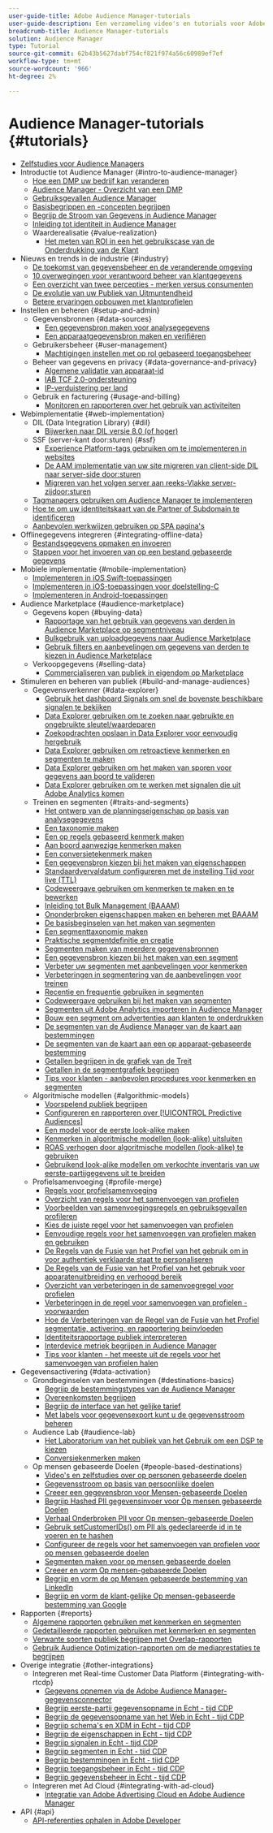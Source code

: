 ```yaml
---
user-guide-title: Adobe Audience Manager-tutorials
user-guide-description: Een verzameling video's en tutorials voor Adobe Analytics.
breadcrumb-title: Audience Manager-tutorials
solution: Audience Manager
type: Tutorial
source-git-commit: 62b43b5627dabf754cf821f974a56c60989ef7ef
workflow-type: tm+mt
source-wordcount: '966'
ht-degree: 2%

---
```



# Audience Manager-tutorials {#tutorials}

+ [Zelfstudies voor Audience Managers](overview.md)
+ Introductie tot Audience Manager {#intro-to-audience-manager}
   + [Hoe een DMP uw bedrijf kan veranderen](intro-to-audience-manager/how-a-dmp-can-change-your-business.md)
   + [Audience Manager - Overzicht van een DMP](intro-to-audience-manager/audience-manager-overview-of-a-dmp.md)
   + [Gebruiksgevallen Audience Manager](intro-to-audience-manager/audience-manager-use-cases.md)
   + [Basisbegrippen en -concepten begrijpen](intro-to-audience-manager/understanding-basic-terms-and-concepts-in-audience-manager.md)
   + [Begrijp de Stroom van Gegevens in Audience Manager](intro-to-audience-manager/understanding-the-data-flow-in-audience-manager.md)
   + [Inleiding tot identiteit in Audience Manager](intro-to-audience-manager/introduction-to-identity-in-audience-manager.md)
   + Waarderealisatie {#value-realization}
      + [Het meten van ROI in een het gebruikscase van de Onderdrukking van de Klant](intro-to-audience-manager/value-realization/measuring-roi-in-a-customer-suppression-use-case.md)
+ Nieuws en trends in de industrie {#industry}
   + [De toekomst van gegevensbeheer en de veranderende omgeving](https://experienceleague.adobe.com/docs/platform-learn/tutorials/industry/the-future-of-data-management-and-the-changing-environment.html)
   + [10 overwegingen voor verantwoord beheer van klantgegevens](https://experienceleague.adobe.com/docs/platform-learn/tutorials/privacy/ten-considerations-for-responsible-customer-data-management.html)
   + [Een overzicht van twee percepties - merken versus consumenten](https://experienceleague.adobe.com/docs/platform-learn/tutorials/industry/brands-vs-consumers.html)
   + [De evolutie van uw Publiek van Uitmuntendheid](https://experienceleague.adobe.com/docs/platform-learn/tutorials/industry/evolving-your-audience-center-of-excellence.html)
   + [Betere ervaringen opbouwen met klantprofielen](https://experienceleague.adobe.com/docs/platform-learn/tutorials/industry/building-better-experiences-with-customer-profiles.html)
+ Instellen en beheren {#setup-and-admin}
   + Gegevensbronnen {#data-sources}
      + [Een gegevensbron maken voor analysegegevens](setup-and-admin/data-sources/create-a-data-source-for-analytics-data.md)
      + [Een apparaatgegevensbron maken en verifiëren](setup-and-admin/data-sources/creating-a-cross-device-data-source-and-authenticating.md)
   + Gebruikersbeheer {#user-management}
      + [Machtigingen instellen met op rol gebaseerd toegangsbeheer](setup-and-admin/user-management/setting-permissions-with-role-based-access-control.md)
   + Beheer van gegevens en privacy {#data-governance-and-privacy}
      + [Algemene validatie van apparaat-id](setup-and-admin/data-governance-and-privacy/global-device-id-validation.md)
      + [IAB TCF 2.0-ondersteuning](setup-and-admin/data-governance-and-privacy/iab-tcf-support.md)
      + [IP-verduistering per land](setup-and-admin/data-governance-and-privacy/ip-obfuscation-by-country.md)
   + Gebruik en facturering {#usage-and-billing}
      + [Monitoren en rapporteren over het gebruik van activiteiten](setup-and-admin/usage-and-billing/monitoring-and-reporting-on-activity-usage.md)
+ Webimplementatie {#web-implementation}
   + DIL (Data Integration Library) {#dil}
      + [Bijwerken naar DIL versie 8.0 (of hoger)](web-implementation/dil/updating-to-dil-version-8-0-or-greater.md)
   + SSF (server-kant door:sturen) {#ssf}
      + [Experience Platform-tags gebruiken om te implementeren in websites](https://experienceleague.adobe.com/docs/launch-learn/implementing-in-websites-with-launch/index.html?lang=en)
      + [De AAM implementatie van uw site migreren van client-side DIL naar server-side door:sturen](web-implementation/ssf/migrating-your-site-implementation-from-client-side-dil-to-server-side-forwarding.md)
      + [Migreren van het volgen server aan reeks-Vlakke server-zijdoor:sturen](web-implementation/ssf/migrating-from-tracking-server-to-report-suite-level-server-side-forwarding.md)
   + [Tagmanagers gebruiken om Audience Manager te implementeren](web-implementation/using-tag-managers-to-implement-audience-manager.md)
   + [Hoe te om uw identiteitskaart van de Partner of Subdomain te identificeren](web-implementation/how-to-identify-your-partner-id-or-subdomain.md)
   + [Aanbevolen werkwijzen gebruiken op SPA pagina&#39;s](web-implementation/using-best-practices-on-spa-pages-when-sending-data-to-aam.md)
+ Offlinegegevens integreren {#integrating-offline-data}
   + [Bestandsgegevens opmaken en invoeren](integrating-offline-data/formatting-and-ingesting-file-based-data.md)
   + [Stappen voor het invoeren van op een bestand gebaseerde gegevens](integrating-offline-data/steps-for-ingesting-file-based-data.md)
+ Mobiele implementatie {#mobile-implementation}
   + [Implementeren in iOS Swift-toepassingen](https://experienceleague.adobe.com/docs/launch-learn/implementing-in-mobile-ios-swift-apps-with-launch/index.html?lang=en)
   + [Implementeren in iOS-toepassingen voor doelstelling-C](https://experienceleague.adobe.com/docs/launch-learn/implementing-in-mobile-ios-objective-c-apps-with-launch/index.html?lang=en)
   + [Implementeren in Android-toepassingen](https://experienceleague.adobe.com/docs/launch-learn/implementing-in-mobile-android-apps-with-launch/index.html?lang=en)
+ Audience Marketplace {#audience-marketplace}
   + Gegevens kopen {#buying-data}
      + [Rapportage van het gebruik van gegevens van derden in Audience Marketplace op segmentniveau](audience-marketplace/buying-data/reporting-2nd-and-3rd-party-data-usage-in-the-audience-marketplace-at-the-segment-level.md)
      + [Bulkgebruik van uploadgegevens naar Audience Marketplace](audience-marketplace/buying-data/bulk-uploading-data-usage-into-the-audience-marketplace.md)
      + [Gebruik filters en aanbevelingen om gegevens van derden te kiezen in Audience Marketplace](audience-marketplace/buying-data/using-filters-and-recommendations-to-choose-3rd-party-data-in-audience-marketplace.md)
   + Verkoopgegevens {#selling-data}
      + [Commercialiseren van publiek in eigendom op Marketplace](audience-marketplace/selling-data/commercialize-owned-audiences-on-marketplace.md)
+ Stimuleren en beheren van publiek {#build-and-manage-audiences}
   + Gegevensverkenner {#data-explorer}
      + [Gebruik het dashboard Signals om snel de bovenste beschikbare signalen te bekijken](build-and-manage-audiences/data-explorer/using-the-signals-dashboard-to-quickly-view-top-available-signals.md)
      + [Data Explorer gebruiken om te zoeken naar gebruikte en ongebruikte sleutel/waardeparen](build-and-manage-audiences/data-explorer/using-data-explorer-to-search-for-used-and-unused-key-value-pairs.md)
      + [Zoekopdrachten opslaan in Data Explorer voor eenvoudig hergebruik](build-and-manage-audiences/data-explorer/saving-searches-in-data-explorer-for-convenience-in-re-use.md)
      + [Data Explorer gebruiken om retroactieve kenmerken en segmenten te maken](build-and-manage-audiences/data-explorer/using-data-explorer-to-create-retroactive-traits-and-segments.md)
      + [Data Explorer gebruiken om het maken van sporen voor gegevens aan boord te valideren](build-and-manage-audiences/data-explorer/using-data-explorer-to-validate-trait-creation-for-your-onboarded-data.md)
      + [Data Explorer gebruiken om te werken met signalen die uit Adobe Analytics komen](build-and-manage-audiences/data-explorer/using-data-explorer-to-work-with-signals-coming-from-adobe-analytics.md)
   + Treinen en segmenten {#traits-and-segments}
      + [Het ontwerp van de planningseigenschap op basis van analysegegevens](build-and-manage-audiences/traits-and-segments/planning-trait-creation-from-analytics-data.md)
      + [Een taxonomie maken](build-and-manage-audiences/traits-and-segments/creating-a-trait-taxonomy.md)
      + [Een op regels gebaseerd kenmerk maken](build-and-manage-audiences/traits-and-segments/creating-rule-based-traits.md)
      + [Aan boord aanwezige kenmerken maken](build-and-manage-audiences/traits-and-segments/creating-onboarded-traits.md)
      + [Een conversietekenmerk maken](build-and-manage-audiences/traits-and-segments/creating-conversion-traits.md)
      + [Een gegevensbron kiezen bij het maken van eigenschappen](build-and-manage-audiences/traits-and-segments/choosing-a-data-source-when-creating-traits.md)
      + [Standaardvervaldatum configureren met de instelling Tijd voor live (TTL)](build-and-manage-audiences/traits-and-segments/configuring-trait-expiration-with-the-time-to-live-ttl-setting.md)
      + [Codeweergave gebruiken om kenmerken te maken en te bewerken](build-and-manage-audiences/traits-and-segments/using-code-view-to-create-and-edit-traits.md)
      + [Inleiding tot Bulk Management (BAAAM)](build-and-manage-audiences/traits-and-segments/introduction-to-bulk-management-baaam.md)
      + [Ononderbroken eigenschappen maken en beheren met BAAAM](build-and-manage-audiences/traits-and-segments/creating-and-managing-traits-in-bulk-with-baaam.md)
      + [De basisbeginselen van het maken van segmenten](build-and-manage-audiences/traits-and-segments/the-basics-of-creating-segments.md)
      + [Een segmenttaxonomie maken](build-and-manage-audiences/traits-and-segments/creating-a-segment-taxonomy.md)
      + [Praktische segmentdefinitie en creatie](build-and-manage-audiences/traits-and-segments/practical-segment-definition-and-creation.md)
      + [Segmenten maken van meerdere gegevensbronnen](build-and-manage-audiences/traits-and-segments/creating-segments-from-multiple-data-sources.md)
      + [Een gegevensbron kiezen bij het maken van een segment](build-and-manage-audiences/traits-and-segments/choosing-a-data-source-when-creating-a-segment.md)
      + [Verbeter uw segmenten met aanbevelingen voor kenmerken](build-and-manage-audiences/traits-and-segments/enhancing-your-segments-with-trait-recommendations.md)
      + [Verbeteringen in segmentering van de aanbevelingen voor treinen](build-and-manage-audiences/traits-and-segments/trait-recommendation-enhancements-in-the-segment-builder.md)
      + [Recentie en frequentie gebruiken in segmenten](build-and-manage-audiences/traits-and-segments/using-recency-and-frequency-in-segments.md)
      + [Codeweergave gebruiken bij het maken van segmenten](build-and-manage-audiences/traits-and-segments/using-code-view-when-building-segments.md)
      + [Segmenten uit Adobe Analytics importeren in Audience Manager](build-and-manage-audiences/traits-and-segments/import-aa-segments-into-aam.md)
      + [Bouw een segment om advertenties aan klanten te onderdrukken](build-and-manage-audiences/traits-and-segments/building-a-segment-to-suppress-ads-to-customers.md)
      + [De segmenten van de Audience Manager van de kaart aan bestemmingen](build-and-manage-audiences/traits-and-segments/mapping-audience-manager-segments-to-destinations.md)
      + [De segmenten van de kaart aan een op apparaat-gebaseerde bestemming](build-and-manage-audiences/traits-and-segments/mapping-segments-to-a-device-based-destination.md)
      + [Getallen begrijpen in de grafiek van de Treit](build-and-manage-audiences/traits-and-segments/understanding-numbers-in-the-trait-graph.md)
      + [Getallen in de segmentgrafiek begrijpen](build-and-manage-audiences/traits-and-segments/understanding-numbers-in-the-segment-graph.md)
      + [Tips voor klanten - aanbevolen procedures voor kenmerken en segmenten](build-and-manage-audiences/traits-and-segments/customer-tips-traits-and-segments-best-practices.md)
   + Algoritmische modellen {#algorithmic-models}
      + [Voorspelend publiek begrijpen](build-and-manage-audiences/algorithmic-models/understanding-predictive-audiences.md)
      + [Configureren en rapporteren over [!UICONTROL Predictive Audiences]](build-and-manage-audiences/algorithmic-models/configure-and-report-on-predictive-audiences.md)
      + [Een model voor de eerste look-alike maken](build-and-manage-audiences/algorithmic-models/creating-a-first-party-look-alike-model.md)
      + [Kenmerken in algoritmische modellen (look-alike) uitsluiten](build-and-manage-audiences/algorithmic-models/excluding-traits-in-algorithmic-look-alike-models.md)
      + [ROAS verhogen door algoritmische modellen (look-alike) te gebruiken](build-and-manage-audiences/algorithmic-models/increase-roas-by-using-algorithmic-look-alike-models.md)
      + [Gebruikend look-alike modellen om verkochte inventaris van uw eerste-partijgegevens uit te breiden](build-and-manage-audiences/algorithmic-models/using-look-alike-models-to-extend-sold-out-inventory-from-your-1st-party-data.md)
   + Profielsamenvoeging {#profile-merge}
      + [Regels voor profielsamenvoeging](build-and-manage-audiences/profile-merge/profile-merge.md)
      + [Overzicht van regels voor het samenvoegen van profielen](build-and-manage-audiences/profile-merge/overview-of-profile-merge-rules.md)
      + [Voorbeelden van samenvoegingsregels en gebruiksgevallen profileren](build-and-manage-audiences/profile-merge/profile-merge-rule-examples-and-use-cases.md)
      + [Kies de juiste regel voor het samenvoegen van profielen](build-and-manage-audiences/profile-merge/choosing-the-right-profile-merge-rule.md)
      + [Eenvoudige regels voor het samenvoegen van profielen maken en gebruiken](build-and-manage-audiences/profile-merge/creating-and-using-simple-profile-merge-rules.md)
      + [De Regels van de Fusie van het Profiel van het gebruik om in voor authentiek verklaarde staat te personaliseren](build-and-manage-audiences/profile-merge/using-profile-merge-rules-to-personalize-in-an-authenticated-state.md)
      + [De Regels van de Fusie van het Profiel van het gebruik voor apparatenuitbreiding en verhoogd bereik](build-and-manage-audiences/profile-merge/using-profile-merge-rules-for-device-extension-and-increased-reach.md)
      + [Overzicht van verbeteringen in de samenvoegregel voor profielen](build-and-manage-audiences/profile-merge/overview-of-profile-merge-rule-enhancements.md)
      + [Verbeteringen in de regel voor samenvoegen van profielen - voorwaarden](build-and-manage-audiences/profile-merge/profile-merge-rule-enhancements-pre-requisites.md)
      + [Hoe de Verbeteringen van de Regel van de Fusie van het Profiel segmentatie, activering, en rapportering beïnvloeden](build-and-manage-audiences/profile-merge/how-profile-merge-rule-enhancements-impact-segmentation-activation-and-reporting.md)
      + [Identiteitsrapportage publiek interpreteren](build-and-manage-audiences/profile-merge/interpret-audience-identity-reporting.md)
      + [Interdevice metriek begrijpen in Audience Manager](build-and-manage-audiences/profile-merge/understanding-cross-device-metrics-in-audience-manager.md)
      + [Tips voor klanten - het meeste uit de regels voor het samenvoegen van profielen halen](build-and-manage-audiences/profile-merge/customer-tips-getting-the-most-out-of-profile-merge-rules.md)
+ Gegevensactivering {#data-activation}
   + Grondbeginselen van bestemmingen {#destinations-basics}
      + [Begrijp de bestemmingstypes van de Audience Manager](data-activation/destinations-basics/understanding-audience-manager-destination-types.md)
      + [Overeenkomsten begrijpen](data-activation/destinations-basics/understanding-match-rates.md)
      + [Begrijp de interface van het gelijke tarief](data-activation/destinations-basics/understanding-the-match-rate-interface-in-audience-manager.md)
      + [Met labels voor gegevensexport kunt u de gegevensstroom beheren](data-activation/destinations-basics/using-data-export-labels-to-control-data-flow.md)
   + Audience Lab {#audience-lab}
      + [Het Laboratorium van het publiek van het Gebruik om een DSP te kiezen](data-activation/audience-lab/using-audience-lab-to-choose-a-dsp.md)
      + [Conversiekenmerken maken](https://experienceleague.adobe.com/docs/audience-manager-learn/tutorials/build-and-manage-audiences/traits-and-segments/creating-conversion-traits.html)
   + Op mensen gebaseerde Doelen {#people-based-destinations}
      + [Video&#39;s en zelfstudies over op personen gebaseerde doelen](data-activation/people-based-destinations/pbd.md)
      + [Gegevensstroom op basis van persoonlijke doelen](data-activation/people-based-destinations/people-based-destinations-data-flow.md)
      + [Creeer een gegevensbron voor Mensen-gebaseerde Doelen](data-activation/people-based-destinations/creating-a-data-source-for-people-based-destinations.md)
      + [Begrijp Hashed PII gegevensinvoer voor Op mensen gebaseerde Doelen](data-activation/people-based-destinations/understanding-hashed-pii-data-ingestion-for-people-based-destinations.md)
      + [Verhaal Onderbroken PII voor Op mensen-gebaseerde Doelen](data-activation/people-based-destinations/ingesting-hashed-pii-for-people-based-destinations.md)
      + [Gebruik setCustomerIDs() om PII als gedeclareerde id in te voeren en te hashen](data-activation/people-based-destinations/using-setcustomerids-to-ingest-and-hash-pii-as-a-declared-id.md)
      + [Configureer de regels voor het samenvoegen van profielen voor op mensen gebaseerde doelen](data-activation/people-based-destinations/configuring-profile-merge-rules-for-people-based-destinations.md)
      + [Segmenten maken voor op mensen gebaseerde doelen](data-activation/people-based-destinations/creating-segments-for-people-based-destinations.md)
      + [Creeer en vorm Op mensen-gebaseerde Doelen](data-activation/people-based-destinations/create-and-configure-people-based-destinations.md)
      + [Begrijp en vorm de op Mensen gebaseerde bestemming van LinkedIn](data-activation/people-based-destinations/understanding-and-configuring-the-linkedin-pbd.md)
      + [Begrijp en vorm de klant-gelijke Op mensen-gebaseerde bestemming van Google](data-activation/people-based-destinations/understanding-and-configuring-the-google-customer-match-pbd.md)
+ Rapporten {#reports}
   + [Algemene rapporten gebruiken met kenmerken en segmenten](reports/using-general-reports-with-traits-and-segments.md)
   + [Gedetailleerde rapporten gebruiken met kenmerken en segmenten](reports/using-trended-reports-with-traits-and-segments.md)
   + [Verwante soorten publiek begrijpen met Overlap-rapporten](reports/understand-related-audiences-with-overlap-reports.md)
   + [Gebruik Audience Optimization-rapporten om de mediaprestaties te begrijpen](reports/using-audience-optimization-reports-to-understand-media-performance.md)
+ Overige integratie {#other-integrations}
   + Integreren met Real-time Customer Data Platform {#integrating-with-rtcdp}
      + [Gegevens opnemen via de Adobe Audience Manager-gegevensconnector](https://experienceleague.adobe.com/docs/platform-learn/tutorials/sources/ingest-data-from-aam.html?lang=en#sources)
      + [Begrijp eerste-partij gegevensopname in Echt - tijd CDP](other-integrations/integrating-with-rtcdp/rtcdp-1pd-ingestion-for-aam-users.md)
      + [Begrijp de gegevensopname van het Web in Echt - tijd CDP](other-integrations/integrating-with-rtcdp/rtcdp-web-ingestion-for-aam-users.md)
      + [Begrijp schema&#39;s en XDM in Echt - tijd CDP](other-integrations/integrating-with-rtcdp/rtcdp-schemas-xdm-for-aam-users.md)
      + [Begrijp de eigenschappen in Echt - tijd CDP](other-integrations/integrating-with-rtcdp/rtcdp-traits-for-aam-users.md)
      + [Begrijp signalen in Echt - tijd CDP](other-integrations/integrating-with-rtcdp/rtcdp-signals-for-aam-users.md)
      + [Begrijp segmenten in Echt - tijd CDP](other-integrations/integrating-with-rtcdp/rtcdp-segments-for-aam-users.md)
      + [Begrijp bestemmingen in Echt - tijd CDP](other-integrations/integrating-with-rtcdp/rtcdp-destinations-for-aam-users.md)
      + [Begrijp toegangsbeheer in Echt - tijd CDP](other-integrations/integrating-with-rtcdp/rtcdp-access-control-for-aam-users.md)
      + [Begrijp gegevensbeheer in Echt - tijd CDP](other-integrations/integrating-with-rtcdp/rtcdp-data-gov-for-aam-users.md)
   + Integreren met Ad Cloud {#integrating-with-ad-cloud}
      + [Integratie van Adobe Advertising Cloud en Adobe Audience Manager](other-integrations/integrating-with-ad-cloud/advertising-cloud-and-audience-manager-integration.md)
+ API {#api}
   + [API-referenties ophalen in Adobe Developer](api/retrieve-api-credentials-in-adobe-io.md)
